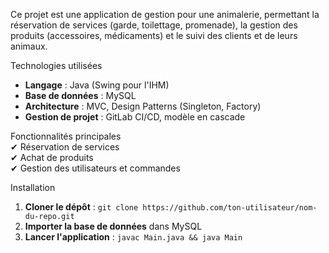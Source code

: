 Ce projet est une application de gestion pour une animalerie, permettant la réservation de services (garde, toilettage, promenade), la gestion des produits (accessoires, médicaments) et le suivi des clients et de leurs animaux.

Technologies utilisées  
- **Langage** : Java (Swing pour l'IHM)  
- **Base de données** : MySQL  
- **Architecture** : MVC, Design Patterns (Singleton, Factory)  
- **Gestion de projet** : GitLab CI/CD, modèle en cascade  

 Fonctionnalités principales  
✔ Réservation de services  
✔ Achat de produits  
✔ Gestion des utilisateurs et commandes  

Installation  
1. **Cloner le dépôt** : `git clone https://github.com/ton-utilisateur/nom-du-repo.git`  
2. **Importer la base de données** dans MySQL  
3. **Lancer l'application** : `javac Main.java && java Main`
